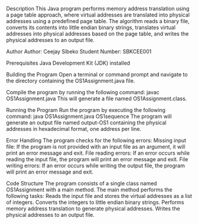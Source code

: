 Description
This Java program performs memory address translation using a page table approach, where virtual addresses are translated into physical addresses using a predefined page table. The algorithm reads a binary file, converts its contents into little endian binary strings, translates virtual addresses into physical addresses based on the page table, and writes the physical addresses to an output file.

Author
Author: Ceejay Sibeko
Student Number: SBKCEE001

Prerequisites
Java Development Kit (JDK) installed

Building the Program
Open a terminal or command prompt and navigate to the directory containing the OS1Assignment.java file.

Compile the program by running the following command:
javac OS1Assignment.java
This will generate a file named OS1Assignment.class.

Running the Program
Run the program by executing the following command:
java OS1Assignment.java OS1sequence
The program will generate an output file named output-OS1 containing the physical addresses in hexadecimal format, one address per line.

Error Handling
The program checks for the following errors:
Missing input file: If the program is not provided with an input file as an argument, it will print an error message and exit.
File reading errors: If an error occurs while reading the input file, the program will print an error message and exit.
File writing errors: If an error occurs while writing the output file, the program will print an error message and exit.

Code Structure
The program consists of a single class named OS1Assignment with a main method. The main method performs the following tasks:
Reads the input file and stores the virtual addresses as a list of integers.
Converts the integers to little endian binary strings.
Performs memory address translation to generate physical addresses.
Writes the physical addresses to an output file.
